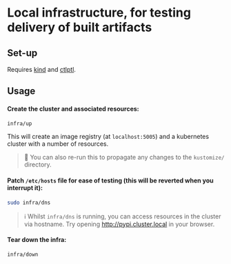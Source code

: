 # Local infrastructure, for testing delivery of built artifacts

## Set-up

Requires [kind](https://kind.sigs.k8s.io/docs/user/quick-start/) and [ctlptl](https://github.com/tilt-dev/ctlptl#how-do-i-install-it).

## Usage

#### Create the cluster and associated resources:

```bash
infra/up
```

This will create an image registry (at `localhost:5005`) and a kubernetes cluster with a number of resources.

> :memo: You can also re-run this to propagate any changes to the `kustomize/` directory.


#### Patch `/etc/hosts` file for ease of testing (this will be reverted when you interrupt it):

```bash
sudo infra/dns
```

> :information_source: Whilst `infra/dns` is running, you can access resources in the cluster via hostname. Try opening http://pypi.cluster.local in your browser.

#### Tear down the infra:

```bash
infra/down
```

